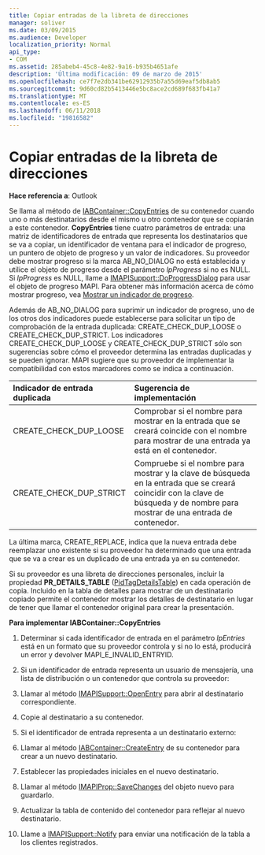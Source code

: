 ```yaml
---
title: Copiar entradas de la libreta de direcciones
manager: soliver
ms.date: 03/09/2015
ms.audience: Developer
localization_priority: Normal
api_type:
- COM
ms.assetid: 285abeb4-45c8-4e82-9a16-b935b4651afe
description: 'Última modificación: 09 de marzo de 2015'
ms.openlocfilehash: ce7f7e2db341be62912935b7a55d69eaf5db8ab5
ms.sourcegitcommit: 9d60cd82b5413446e5bc8ace2cd689f683fb41a7
ms.translationtype: MT
ms.contentlocale: es-ES
ms.lasthandoff: 06/11/2018
ms.locfileid: "19816582"
---
```

# <a name="copying-address-book-entries"></a>Copiar entradas de la libreta de direcciones

  
  
**Hace referencia a**: Outlook 
  
Se llama al método de [IABContainer::CopyEntries](iabcontainer-copyentries.md) de su contenedor cuando uno o más destinatarios desde el mismo u otro contenedor que se copiarán a este contenedor. **CopyEntries** tiene cuatro parámetros de entrada: una matriz de identificadores de entrada que representa los destinatarios que se va a copiar, un identificador de ventana para el indicador de progreso, un puntero de objeto de progreso y un valor de indicadores. Su proveedor debe mostrar progreso si la marca AB_NO_DIALOG no está establecida y utilice el objeto de progreso desde el parámetro _lpProgress_ si no es NULL. Si _lpProgress_ es NULL, llame a [IMAPISupport::DoProgressDialog](imapisupport-doprogressdialog.md) para usar el objeto de progreso MAPI. Para obtener más información acerca de cómo mostrar progreso, vea [Mostrar un indicador de progreso](mapi-progress-indicators.md).
  
Además de AB_NO_DIALOG para suprimir un indicador de progreso, uno de los otros dos indicadores puede establecerse para solicitar un tipo de comprobación de la entrada duplicada: CREATE_CHECK_DUP_LOOSE o CREATE_CHECK_DUP_STRICT. Los indicadores CREATE_CHECK_DUP_LOOSE y CREATE_CHECK_DUP_STRICT sólo son sugerencias sobre cómo el proveedor determina las entradas duplicadas y se pueden ignorar. MAPI sugiere que su proveedor de implementar la compatibilidad con estos marcadores como se indica a continuación.
  
|**Indicador de entrada duplicada**|**Sugerencia de implementación**|
|:-----|:-----|
|CREATE_CHECK_DUP_LOOSE  <br/> |Comprobar si el nombre para mostrar en la entrada que se creará coincide con el nombre para mostrar de una entrada ya está en el contenedor.  <br/> |
|CREATE_CHECK_DUP_STRICT  <br/> |Compruebe si el nombre para mostrar y la clave de búsqueda en la entrada que se creará coincidir con la clave de búsqueda y de nombre para mostrar de una entrada de contenedor.  <br/> |
   
La última marca, CREATE_REPLACE, indica que la nueva entrada debe reemplazar uno existente si su proveedor ha determinado que una entrada que se va a crear es un duplicado de una entrada ya en su contenedor. 
  
Si su proveedor es una libreta de direcciones personales, incluir la propiedad **PR_DETAILS_TABLE** ([PidTagDetailsTable](pidtagdetailstable-canonical-property.md)) en cada operación de copia. Incluido en la tabla de detalles para mostrar de un destinatario copiado permite el contenedor mostrar los detalles de destinatario en lugar de tener que llamar el contenedor original para crear la presentación.
  
 **Para implementar IABContainer::CopyEntries**
  
1. Determinar si cada identificador de entrada en el parámetro _lpEntries_ está en un formato que su proveedor controla y si no lo está, producirá un error y devolver MAPI_E_INVALID_ENTRYID. 
    
2. Si un identificador de entrada representa un usuario de mensajería, una lista de distribución o un contenedor que controla su proveedor:
    
1. Llamar al método [IMAPISupport::OpenEntry](imapisupport-openentry.md) para abrir al destinatario correspondiente. 
    
2. Copie al destinatario a su contenedor. 
    
3. Si el identificador de entrada representa a un destinatario externo:
    
1. Llamar al método [IABContainer::CreateEntry](iabcontainer-createentry.md) de su contenedor para crear a un nuevo destinatario. 
    
2. Establecer las propiedades iniciales en el nuevo destinatario.
    
4. Llamar al método [IMAPIProp::SaveChanges](imapiprop-savechanges.md) del objeto nuevo para guardarlo. 
    
5. Actualizar la tabla de contenido del contenedor para reflejar al nuevo destinatario. 
    
6. Llame a [IMAPISupport::Notify](imapisupport-notify.md) para enviar una notificación de la tabla a los clientes registrados. 
    

